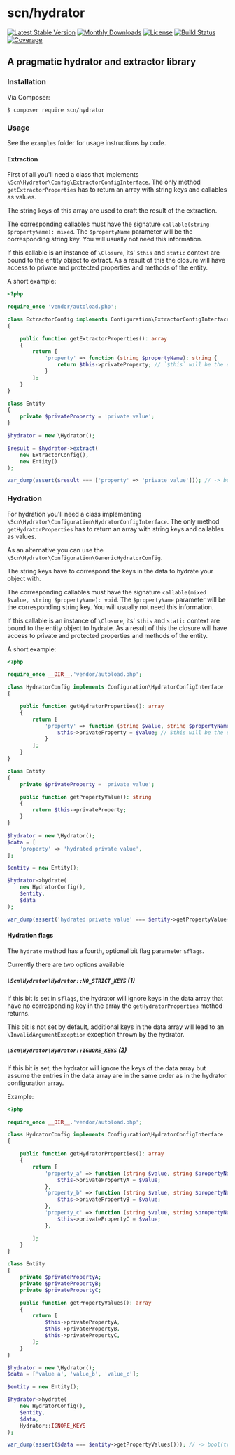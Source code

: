 # scn/hydrator

[![Latest Stable Version](https://poser.pugx.org/scn/hydrator/v/stable)](https://packagist.org/packages/scn/hydrator)
[![Monthly Downloads](https://poser.pugx.org/scn/hydrator/d/monthly)](https://packagist.org/packages/scn/hydrator)
[![License](https://poser.pugx.org/scn/hydrator/license)](LICENSE)
[![Build Status](https://travis-ci.org/SC-Networks/Hydrator.svg?branch=master)](https://travis-ci.org/SC-Networks/Hydrator)
[![Coverage](https://codecov.io/gh/SC-Networks/Hydrator/branch/master/graph/badge.svg)](https://codecov.io/gh/SC-Networks/Hydrator)

## A pragmatic hydrator and extractor library

### Installation

Via Composer:
```
$ composer require scn/hydrator
```

### Usage

See the `examples` folder for usage instructions by code.

#### Extraction

First of all you'll need a class that implements `\Scn\Hydrator\Config\ExtractorConfigInterface`.
The only method `getExtractorProperties` has to return an array with string keys and callables as values.

The string keys of this array are used to craft the result of the extraction.

The corresponding callables must have the signature `callable(string $propertyName): mixed`. The `$propertyName`
parameter will be the corresponding string key. You will usually not need this information.

If this callable is an instance of `\Closure`, its' `$this` and `static` context are bound to the entity object to 
extract. As a result of this the closure will have access to private and protected properties and methods of the entity.

A short example:

```php
<?php

require_once 'vendor/autoload.php';

class ExtractorConfig implements Configuration\ExtractorConfigInterface
{

    public function getExtractorProperties(): array
    {
        return [
            'property' => function (string $propertyName): string {
                return $this->privateProperty; // `$this` will be the entity to extract
            }
        ];
    }
}

class Entity
{
    private $privateProperty = 'private value';
}

$hydrator = new \Hydrator();

$result = $hydrator->extract(
    new ExtractorConfig(),
    new Entity()
);

var_dump(assert($result === ['property' => 'private value'])); // -> bool(true)

```

### Hydration

For hydration you'll need a class implementing `\Scn\Hydrator\Configuration\HydratorConfigInterface`.
The only method `getHydratorProperties` has to return an array with string keys and callables as values.

As an alternative you can use the `\Scn\Hydrator\Configuration\GenericHydratorConfig`.

The string keys have to correspond the keys in the data to hydrate your object with.

The corresponding callables must have the signature `callable(mixed $value, string $propertyName): void`.
The `$propertyName` parameter will be the corresponding string key. You will usually not need this information.

If this callable is an instance of `\Closure`, its' `$this` and `static` context are bound to the entity object to 
hydrate. As a result of this the closure will have access to private and protected properties and methods of the entity.

A short example:

```php
<?php

require_once __DIR__.'vendor/autoload.php';

class HydratorConfig implements Configuration\HydratorConfigInterface
{

    public function getHydratorProperties(): array
    {
        return [
            'property' => function (string $value, string $propertyName): void {
                $this->privateProperty = $value; // $this will be the entity to hydrate
            }
        ];
    }
}

class Entity
{
    private $privateProperty = 'private value';

    public function getPropertyValue(): string
    {
        return $this->privateProperty;
    }
}

$hydrator = new \Hydrator();
$data = [
    'property' => 'hydrated private value',
];

$entity = new Entity();

$hydrator->hydrate(
    new HydratorConfig(), 
    $entity, 
    $data
);

var_dump(assert('hydrated private value' === $entity->getPropertyValue())); // -> bool(true)
```

#### Hydration flags

The `hydrate` method has a fourth, optional bit flag parameter `$flags`.

Currently there are two options available

##### `\Scn\Hydrator\Hydrator::NO_STRICT_KEYS` (1)

If this bit is set in `$flags`, the hydrator will ignore keys in the data array that have no corresponding key in the array
the `getHydratorProperties` method returns.

This bit is not set by default, additional keys in the data array will lead to an `\InvalidArgumentException` exception thrown by the hydrator.

##### `\Scn\Hydrator\Hydrator::IGNORE_KEYS` (2)

If this bit is set, the hydrator will ignore the keys of the data array but assume the entries in the data array are in
the same order as in the hydrator configuration array.

Example:

```php
<?php

require_once __DIR__.'vendor/autoload.php';

class HydratorConfig implements Configuration\HydratorConfigInterface
{

    public function getHydratorProperties(): array
    {
        return [
            'property_a' => function (string $value, string $propertyName): void {
                $this->privatePropertyA = $value;
            },
            'property_b' => function (string $value, string $propertyName): void {
                $this->privatePropertyB = $value;
            },
            'property_c' => function (string $value, string $propertyName): void {
                $this->privatePropertyC = $value;
            },

        ];
    }
}

class Entity
{
    private $privatePropertyA;
    private $privatePropertyB;
    private $privatePropertyC;

    public function getPropertyValues(): array
    {
        return [
            $this->privatePropertyA,
            $this->privatePropertyB,
            $this->privatePropertyC,
        ];
    }
}

$hydrator = new \Hydrator();
$data = ['value a', 'value_b', 'value_c'];

$entity = new Entity();

$hydrator->hydrate(
    new HydratorConfig(),
    $entity,
    $data,
    Hydrator::IGNORE_KEYS
);

var_dump(assert($data === $entity->getPropertyValues())); // -> bool(true)
```
